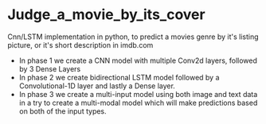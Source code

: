 # Judge_a_movie_by_its_cover
Cnn/LSTM implementation in python, to predict a movies genre by it's listing picture, or it's short description in imdb.com

- In phase 1 we create a CNN model with multiple Conv2d layers, followed by 3 Dense Layers
- In phase 2 we create bidirectional LSTM model followed by a Convolutional-1D layer and lastly a Dense layer.
- In phase 3 we create a multi-input model using both image and text data in a try to create a multi-modal model which will make predictions based on both of the input types.

